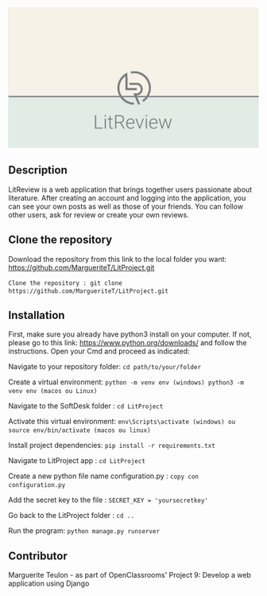 ![LitReview](LitProject/LitProjectPreview.jpg)

## **Description**

LitReview is a web application that brings together users passionate about
 literature.
After creating an account and logging into the application, you can see your
 own posts as well as those of your friends. You can follow other users, 
 ask for review or create your own reviews.

## **Clone the repository**

Download the repository from this link to the local folder you want: 
https://github.com/MargueriteT/LitProject.git

    Clone the repository : git clone https://github.com/MargueriteT/LitProject.git

## **Installation**

First, make sure you already have python3 install on your computer. 
If not, please go to this link: https://www.python.org/downloads/ and follow the instructions. 
Open your Cmd and proceed as indicated:
  
Navigate to your repository folder: `cd path/to/your/folder`
    
Create a virtual environment: ``python -m venv env (windows) python3 -m venv env (macos ou Linux)``

Navigate to the SoftDesk folder : ``cd LitProject``

Activate this virtual environment: ``env\Scripts\activate (windows) ou source env/bin/activate (macos ou linux)``

Install project dependencies: ``pip install -r requirements.txt``

Navigate to LitProject app : ``cd LitProject``

Create a new python file name configuration.py : ``copy con configuration.py``

Add the secret key to the file : ``SECRET_KEY = 'yoursecretkey'``

Go back to the LitProject folder : ``cd ..``

Run the program: ``python manage.py runserver``

## **Contributor**

Marguerite Teulon - as part of OpenClassrooms' Project 9:
Develop a web application using Django